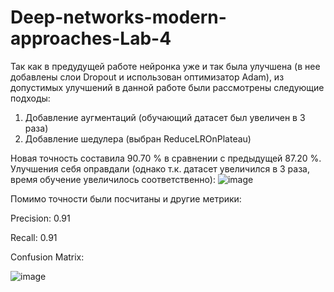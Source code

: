 # Deep-networks-modern-approaches-Lab-4

Так как в предудущей работе нейронка уже и так была улучшена (в нее добавлены слои Dropout и использован оптимизатор Adam), из допустимых улучшений в данной работе были рассмотрены следующие подходы:
1) Добавление аугментаций (обучающий датасет был увеличен в 3 раза)
2) Добавление шедулера (выбран ReduceLROnPlateau)

Новая точность составила 90.70 % в сравнении с предыдущей 87.20 %. Улучшения себя оправдали (однако т.к. датасет увеличился в 3 раза, время обучение увеличилось соответственно):
![image](https://github.com/MEHovick/Deep-networks-modern-approaches-Lab-4/assets/52539883/4adb8821-b037-4cf7-9467-d73e1b228609)

Помимо точности были посчитаны и другие метрики:

Precision: 0.91

Recall: 0.91

Confusion Matrix:

![image](https://github.com/MEHovick/Deep-networks-modern-approaches-Lab-4/assets/52539883/3a9f3744-97ce-44e8-9364-92ca86033a03)
